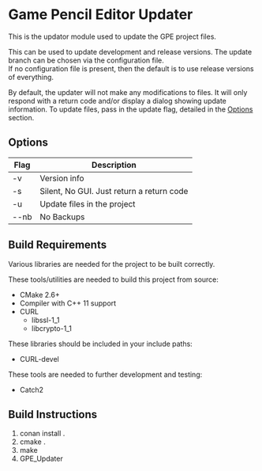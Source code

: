 # Game Pencil Editor Updater


This is the updator module used to update the GPE project files.

This can be used to update development and release versions.  The update branch can be chosen via the configuration file.  
If no configuration file is present, then the default is to use release versions of everything.

By default, the updater will not make any modifications to files. It will only respond with a return code and/or display a dialog showing update information. To update files, pass in the update flag, detailed in the [Options](#Options) section.

## Options

| Flag | Description                               | 
|------|-------------------------------------------|
| -v   | Version info                              |
| -s   | Silent, No GUI. Just return a return code |
| -u   | Update files in the project               |
| --nb | No Backups                                |

## Build Requirements

Various libraries are needed for the project to be built correctly.  

These tools/utilities are needed to build this project from source:
 * CMake 2.6+
 * Compiler with C++ 11 support
 * CURL
   * libssl-1_1
   * libcrypto-1_1


These libraries should be included in your include paths:
 * CURL-devel

These tools are needed to further development and testing:
 * Catch2

## Build Instructions

1. conan install .
2. cmake .
3. make
4. GPE_Updater